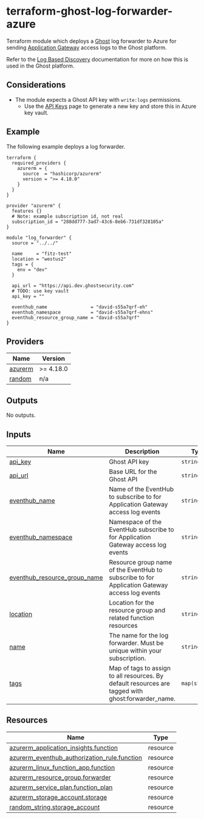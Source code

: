 # terraform-ghost-log-forwarder-azure
Terraform module which deploys a [Ghost](https://ghostsecurity.com/) log forwarder to Azure for sending [Application Gateway](https://learn.microsoft.com/en-us/azure/application-gateway/) access logs to the Ghost platform.

Refer to the [Log Based Discovery](https://docs.ghostsecurity.com/en/articles/9471377-log-based-discovery-alpha) documentation for more on how this is used in the Ghost platform.

## Considerations
- The module expects a Ghost API key with `write:logs` permissions.
    - Use the [API Keys](https://app.ghostsecurity.com/settings/apikeys) page to generate a new key and store this in Azure key vault.

<!-- BEGIN_TF_DOCS -->
## Example
The following example deploys a log forwarder.

```hcl
terraform {
  required_providers {
    azurerm = {
      source  = "hashicorp/azurerm"
      version = ">= 4.18.0"
    }
  }
}

provider "azurerm" {
  features {}
  # Note: example subscription id, not real
  subscription_id = "288dd777-3ad7-43c6-8eb6-731df328105a"
}

module "log_forwarder" {
  source = "../../"

  name     = "fitz-test"
  location = "westus2"
  tags = {
    env = "dev"
  }

  api_url = "https://api.dev.ghostsecurity.com"
  # TODO: use key vault
  api_key = ""

  eventhub_name                = "david-s55a7qrf-eh"
  eventhub_namespace           = "david-s55a7qrf-ehns"
  eventhub_resource_group_name = "david-s55a7qrf"
}
```
## Providers

| Name | Version |
|------|---------|
| <a name="provider_azurerm"></a> [azurerm](#provider\_azurerm) | >= 4.18.0 |
| <a name="provider_random"></a> [random](#provider\_random) | n/a |

## Outputs

No outputs.

## Inputs

| Name | Description | Type | Default | Required |
|------|-------------|------|---------|:--------:|
| <a name="input_api_key"></a> [api\_key](#input\_api\_key) | Ghost API key | `string` | n/a | yes |
| <a name="input_api_url"></a> [api\_url](#input\_api\_url) | Base URL for the Ghost API | `string` | `"https://api.ghostsecurity.com"` | no |
| <a name="input_eventhub_name"></a> [eventhub\_name](#input\_eventhub\_name) | Name of the EventHub to subscribe to for Application Gateway access log events | `string` | n/a | yes |
| <a name="input_eventhub_namespace"></a> [eventhub\_namespace](#input\_eventhub\_namespace) | Namespace of the EventHub subscribe to for Application Gateway access log events | `string` | n/a | yes |
| <a name="input_eventhub_resource_group_name"></a> [eventhub\_resource\_group\_name](#input\_eventhub\_resource\_group\_name) | Resource group name of the EventHub to subscribe to for Application Gateway access log events | `string` | n/a | yes |
| <a name="input_location"></a> [location](#input\_location) | Location for the resource group and related function resources | `string` | n/a | yes |
| <a name="input_name"></a> [name](#input\_name) | The name for the log forwarder. Must be unique within your subscription. | `string` | n/a | yes |
| <a name="input_tags"></a> [tags](#input\_tags) | Map of tags to assign to all resources. By default resources are tagged with ghost:forwarder\_name. | `map(string)` | `{}` | no |

## Resources

| Name | Type |
|------|------|
| [azurerm_application_insights.function](https://registry.terraform.io/providers/hashicorp/azurerm/latest/docs/resources/application_insights) | resource |
| [azurerm_eventhub_authorization_rule.function](https://registry.terraform.io/providers/hashicorp/azurerm/latest/docs/resources/eventhub_authorization_rule) | resource |
| [azurerm_linux_function_app.function](https://registry.terraform.io/providers/hashicorp/azurerm/latest/docs/resources/linux_function_app) | resource |
| [azurerm_resource_group.forwarder](https://registry.terraform.io/providers/hashicorp/azurerm/latest/docs/resources/resource_group) | resource |
| [azurerm_service_plan.function_plan](https://registry.terraform.io/providers/hashicorp/azurerm/latest/docs/resources/service_plan) | resource |
| [azurerm_storage_account.storage](https://registry.terraform.io/providers/hashicorp/azurerm/latest/docs/resources/storage_account) | resource |
| [random_string.storage_account](https://registry.terraform.io/providers/hashicorp/random/latest/docs/resources/string) | resource |
<!-- END_TF_DOCS -->
